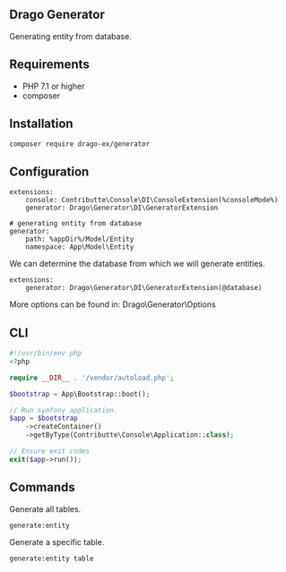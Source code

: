 ## Drago Generator

Generating entity from database.

## Requirements

- PHP 7.1 or higher
- composer

## Installation

```
composer require drago-ex/generator
```

## Configuration

```
extensions:
    console: Contributte\Console\DI\ConsoleExtension(%consoleMode%)
    generator: Drago\Generator\DI\GeneratorExtension

# generating entity from database
generator:
    path: %appDir%/Model/Entity
    namespace: App\Model\Entity
```

We can determine the database from which we will generate entities.

```
extensions:
    generator: Drago\Generator\DI\GeneratorExtension(@database)
```


More options can be found in: Drago\Generator\Options

## CLI

```php
#!/usr/bin/env php
<?php

require __DIR__ . '/vendor/autoload.php';

$bootstrap = App\Bootstrap::boot();

// Run symfony application.
$app = $bootstrap
    ->createContainer()
    ->getByType(Contributte\Console\Application::class);

// Ensure exit codes
exit($app->run());
```

## Commands

Generate all tables.

```
generate:entity
```

Generate a specific table.

```
generate:entity table
```
